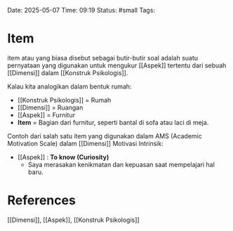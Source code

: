 Date: 2025-05-07
Time: 09:19
Status: #small 
Tags:


# Item
item atau yang biasa disebut sebagai butir-butir soal adalah suatu pernyataan yang digunakan untuk mengukur [[Aspek]] tertentu dari sebuah [[Dimensi]] dalam [[Konstruk Psikologis]].

Kalau kita analogikan dalam bentuk rumah:
- [[Konstruk Psikologis]] = Rumah
- [[Dimensi]] = Ruangan
- [[Aspek]] = Furnitur
- **Item** = Bagian dari furnitur, seperti bantal di sofa atau laci di meja.

Contoh dari salah satu item yang digunakan dalam AMS (Academic Motivation Scale) dalam [[Dimensi]] Motivasi Intrinsik:
- [[Aspek]] : **To know (Curiosity)**
	- Saya merasakan kenikmatan dan kepuasan saat mempelajari hal baru.

# References
[[Dimensi]], [[Aspek]], [[Konstruk Psikologis]]
